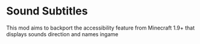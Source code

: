 # Sound Subtitles
This mod aims to backport the accessibility feature from Minecraft 1.9+ that displays sounds direction and names ingame
